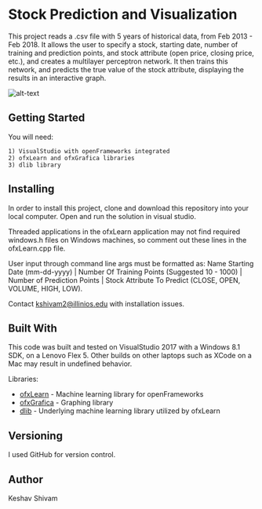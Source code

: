 # Stock Prediction and Visualization

This project reads a .csv file with 5 years of historical data, from Feb 2013 - Feb 2018. It allows the user to specify
a stock, starting date, number of training and prediction points, and stock attribute (open price, closing price, etc.),
and creates a multilayer perceptron network. It then trains this network, and predicts the true value of the stock attribute,
displaying the results in an interactive graph.

![alt-text](https://github.com/uiuc-sp18-cs126/final-project-kshivvy/blob/master/SampleStockOutput.JPG)

## Getting Started
You will need: 

```
1) VisualStudio with openFrameworks integrated
2) ofxLearn and ofxGrafica libraries
3) dlib library
```

## Installing

In order to install this project, clone and download this repository into your local computer. 
Open and run the solution in visual studio. 

Threaded applications in the ofxLearn application may not find required windows.h files on Windows
machines, so comment out these lines in the ofxLearn.cpp file.

User input through command line args must be formatted as: Name Starting Date (mm-dd-yyyy) | Number Of Training Points (Suggested 10 - 1000) | Number of Prediction Points | Stock Attribute To Predict (CLOSE, OPEN, VOLUME, HIGH, LOW).

Contact kshivam2@illinios.edu with installation issues.

## Built With
This code was built and tested on VisualStudio 2017 with a Windows 8.1 SDK, on a Lenovo Flex 5. Other builds on other laptops such as XCode on a Mac may result in undefined behavior. 

Libraries:

* [ofxLearn](https://github.com/genekogan/ofxLearn) - Machine learning library for openFrameworks
* [ofxGrafica](https://github.com/jagracar/ofxGrafica) - Graphing library
* [dlib](http://dlib.net/) - Underlying machine learning library utilized by ofxLearn

## Versioning
I used GitHub for version control.

## Author
Keshav Shivam
